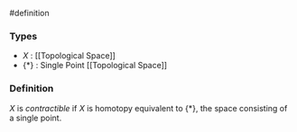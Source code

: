 #definition
### Types
- $X$ : [[Topological Space]]
- $\{*\}$ : Single Point [[Topological Space]]
### Definition
$X$ is *contractible* if $X$ is homotopy equivalent to $\{ *\}$, the space consisting of a single point.